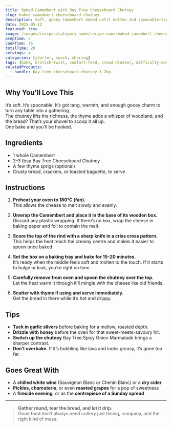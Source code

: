 ```yaml
---
title: Baked Camembert with Bay Tree Cheeseboard Chutney
slug: baked-camembert-cheeseboard-chutney
description: Soft, gooey Camembert baked until molten and spoonable—topped with Bay Tree Cheeseboard Chutney and served with crusty bread for sharing.
date: 2025-05-12
featured: true
image: /images/recipes/category-name/recipe-name/baked-camembert-cheeseboard-chutney.webp
prepTime: 5
cookTime: 15
totalTime: 20
servings: 4
categories: [starter, snack, sharing]
tags: [bake, british-twist, comfort-food, crowd-pleaser, difficulty-easy, vegetarian-option]
relatedProducts:
  - handle: bay-tree-cheeseboard-chutney-1-2kg
---
```


## Why You'll Love This

It’s soft. It’s spoonable. It’s got tang, warmth, and enough gooey charm to turn any table into a gathering.  
The chutney lifts the richness, the thyme adds a whisper of woodland, and the bread? That’s your shovel to scoop it all up.  
One bake and you’ll be hooked.

## Ingredients

- 1 whole Camembert
- 2–3 tbsp Bay Tree Cheeseboard Chutney  
- A few thyme sprigs (optional)  
- Crusty bread, crackers, or toasted baguette, to serve

## Instructions


1. **Preheat your oven to 180°C (fan).**  
   This allows the cheese to melt slowly and evenly.

2. **Unwrap the Camembert and place it in the base of its wooden box.**  
   Discard any plastic wrapping. If there’s no box, wrap the cheese in baking paper and foil to contain the melt.

3. **Score the top of the rind with a sharp knife in a criss cross pattern.**  
   This helps the heat reach the creamy centre and makes it easier to spoon once baked.

4. **Set the box on a baking tray and bake for 15–20 minutes.**  
   It’s ready when the middle feels soft and molten to the touch. If it starts to bulge or leak, you’re right on time.

5. **Carefully remove from oven and spoon the chutney over the top.**  
   Let the heat warm it through it’ll mingle with the cheese like old friends.

6. **Scatter with thyme if using and serve immediately.**  
   Get the bread in there while it’s hot and drippy.

## Tips

- **Tuck in garlic slivers** before baking for a mellow, roasted depth.  
- **Drizzle with honey** before the oven for that sweet-meets-savoury hit.  
- **Switch up the chutney** Bay Tree Spicy Onion Marmalade brings a sharper contrast.  
- **Don’t overbake.** If it’s bubbling like lava and looks greasy, it’s gone too far.

## Goes Great With

- A **chilled white wine** (Sauvignon Blanc or Chenin Blanc) or a **dry cider**  
- **Pickles, charcuterie**, or even **roasted grapes** for a pop of sweetness  
- A **fireside evening**, or as the **centrepiece of a Sunday spread**

---

> **Gather round, tear the bread, and let it drip.**  
> Good food don’t always need cutlery just timing, company, and the right kind of mess.